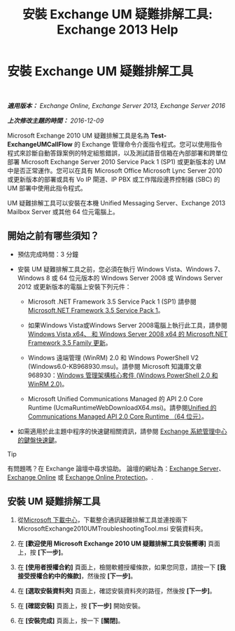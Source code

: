 ﻿---
title: '安裝 Exchange UM 疑難排解工具: Exchange 2013 Help'
TOCTitle: 安裝 Exchange UM 疑難排解工具
ms:assetid: 84223af0-a717-49ee-add6-86313bb30d17
ms:mtpsurl: https://technet.microsoft.com/zh-tw/library/Ff844714(v=EXCHG.150)
ms:contentKeyID: 56271550
ms.date: 05/21/2018
mtps_version: v=EXCHG.150
ms.translationtype: MT
---

# 安裝 Exchange UM 疑難排解工具

 

_**適用版本：** Exchange Online, Exchange Server 2013, Exchange Server 2016_

_**上次修改主題的時間：** 2016-12-09_

Microsoft Exchange 2010 UM 疑難排解工具是名為 **Test-ExchangeUMCallFlow** 的 Exchange 管理命令介面指令程式。您可以使用指令程式來診斷自動答錄案例的特定組態錯誤，以及測試語音信箱在內部部署和跨單位部署 Microsoft Exchange Server 2010 Service Pack 1 (SP1) 或更新版本的 UM 中是否正常運作。您可以在具有 Microsoft Office Microsoft Lync Server 2010 或更新版本的部署或具有 Vo IP 閘道、IP PBX 或工作階段邊界控制器 (SBC) 的 UM 部署中使用此指令程式。

UM 疑難排解工具可以安裝在本機 Unified Messaging Server、Exchange 2013 Mailbox Server 或其他 64 位元電腦上。

## 開始之前有哪些須知？

  - 預估完成時間：3 分鐘

  - 安裝 UM 疑難排解工具之前，您必須在執行 Windows Vista、Windows 7、Windows 8 或 64 位元版本的 Windows Server 2008 或 Windows Server 2012 或更新版本的電腦上安裝下列元件：
    
      - Microsoft .NET Framework 3.5 Service Pack 1 (SP1) 請參閱[Microsoft.NET Framework 3.5 Service Pack 1](https://go.microsoft.com/fwlink/p/?linkid=152380)。
    
      - 如果Windows Vista或Windows Server 2008電腦上執行此工具，請參閱[Windows Vista x64、 和 Windows Server 2008 x64 的 Microsoft.NET Framework 3.5 Family 更新](https://go.microsoft.com/fwlink/p/?linkid=178998)。
    
      - Windows 遠端管理 (WinRM) 2.0 和 Windows PowerShell V2 (Windows6.0-KB968930.msu)。請參閱 Microsoft 知識庫文章 968930：[Windows 管理架構核心套件 (Windows PowerShell 2.0 和 WinRM 2.0)](http://go.microsoft.com/fwlink/p/?linkid=3052&kbid=968930)。
    
      - Microsoft Unified Communications Managed 的 API 2.0 Core Runtime (UcmaRuntimeWebDownloadX64.msi)。請參閱[Unified 的 Communications Managed API 2.0 Core Runtime （64 位元）](https://go.microsoft.com/fwlink/p/?linkid=198175)。

  - 如需適用於此主題中程序的快速鍵相關資訊，請參閱 [Exchange 系統管理中心的鍵盤快速鍵](keyboard-shortcuts-in-the-exchange-admin-center-exchange-online-protection-help.md)。


> [!TIP]  
> 有問題嗎？在 Exchange 論壇中尋求協助。 論壇的網址為：<a href="https://go.microsoft.com/fwlink/p/?linkid=60612">Exchange Server</a>、 <a href="https://go.microsoft.com/fwlink/p/?linkid=267542">Exchange Online</a> 或 <a href="https://go.microsoft.com/fwlink/p/?linkid=285351">Exchange Online Protection</a>。.




## 安裝 UM 疑難排解工具

1.  從[Microsoft 下載中心](https://go.microsoft.com/fwlink/p/?linkid=182625)，下載整合通訊疑難排解工具並連按兩下 MicrosoftExchange2010UMTroubleshootingTool.msi 安裝資料夾。

2.  在 **\[歡迎使用 Microsoft Exchange 2010 UM 疑難排解工具安裝嚮導\]** 頁面上，按 **\[下一步\]**。

3.  在 **\[使用者授權合約\]** 頁面上，檢閱軟體授權條款，如果您同意，請按一下 **\[我接受授權合約中的條款\]**，然後按 **\[下一步\]**。

4.  在 **\[選取安裝資料夾\]** 頁面上，確認安裝資料夾的路徑，然後按 **\[下一步\]**。

5.  在 **\[確認安裝\]** 頁面上，按 **\[下一步\]** 開始安裝。

6.  在 **\[安裝完成\]** 頁面上，按一下 **\[關閉\]**。

